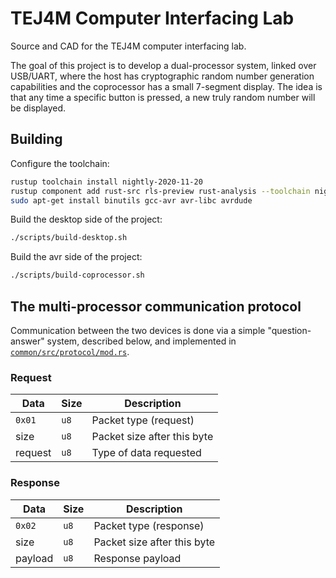 # TEJ4M Computer Interfacing Lab
Source and CAD for the TEJ4M computer interfacing lab.

The goal of this project is to develop a dual-processor system, linked over USB/UART, where the host has cryptographic random number generation capabilities and the coprocessor has a small 7-segment display. The idea is that any time a specific button is pressed, a new truly random number will be displayed.

## Building

Configure the toolchain:

```sh
rustup toolchain install nightly-2020-11-20
rustup component add rust-src rls-preview rust-analysis --toolchain nightly-2020-11-20
sudo apt-get install binutils gcc-avr avr-libc avrdude
```

Build the desktop side of the project:

```sh
./scripts/build-desktop.sh
```

Build the avr side of the project:

```sh
./scripts/build-coprocessor.sh
```

## The multi-processor communication protocol

Communication between the two devices is done via a simple "question-answer" system, described below, and implemented in [`common/src/protocol/mod.rs`](https://github.com/Ewpratten/tej4m_computer_interfacing_lab/blob/master/common/src/protocol/mod.rs).

### Request

| Data    | Size | Description                 |
| ------- | ---- | --------------------------- |
| `0x01`  | `u8` | Packet type (request)       |
| size    | `u8` | Packet size after this byte |
| request | `u8` | Type of data requested      |

### Response

| Data    | Size | Description                 |
| ------- | ---- | --------------------------- |
| `0x02`  | `u8` | Packet type (response)      |
| size    | `u8` | Packet size after this byte |
| payload | `u8` | Response payload            |